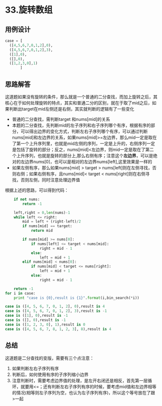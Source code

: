 # 33.旋转数组

## 用例设计

```python
case = [
  ([4,5,6,7,0,1,2],0),
  ([4,5,6,7,0,1,2],3),
  ([1],0),
  ([],0),
  ([1,2,3,0],1)
       ]
```



## 思路解答

这道题如果没有旋转的条件，那么就是一个普通的二分查找，而加上旋转之后，其核心在于如何处理旋转的特点，其实和普通二分的区别，就在于取了mid之后，如果判断出target在mid左侧还是右侧，其实就判断的逻辑有了一些变化

* 普通的二分查找，需判断target 和nums[mid]的关系
* 本题的二分查找，先判断mid的左子序列和右子序列哪个有序，根据有序的部分，可以得出边界的变化方式，判断左右子序列哪个有序，可以通过判断nums[mid]和左边界的关系，如果nums[mid]>=左边界，那么mid一定是取在了第一个上升序列里，也就是mid左侧的序列，一定是上升的，右侧序列一定是包括了旋转的部分；反之，nums[mid]<左边界，则mid一定是取在了第二个上升序列，也就是旋转的部分上,那么右侧有序；注意这个**左边界**，可以是绝对的左边界nums[0]，也可以是相对的左边界nums[left],这里效果是一样的
* 如果左侧有序，那么如果nums[mid] > target > nums[left]则在左侧寻找，否则右侧；如果右侧有序，且nums[mid]< target < nums[right]则在右侧寻找，否则左侧，同时注意处理边界值

根据上述的思路，可以得到代码：

```python
    if not nums:
        return -1

    left,right = 0,len(nums)-1
    while left <= right:
        mid = left + (right-left)/2
        if nums[mid] == target:
            return mid

        if nums[mid] >= nums[0]:
            if nums[left] <= target < nums[mid]:
                right = mid - 1
            else:
                left = mid + 1
        elif nums[mid] < nums[0]:
            if nums[mid] < target <= nums[right]:
                left = mid + 1
            else:
                right = mid - 1

    return -1
for i in case:
    print "case is {0},result is {1}".format(i,bin_search(*i))
```

```python
case is ([4, 5, 6, 7, 0, 1, 2], 0),result is 4
case is ([4, 5, 6, 7, 0, 1, 2], 3),result is -1
case is ([1], 0),result is -1
case is ([], 0),result is -1
case is ([1, 2, 3, 0], 1),result is 0
case is ([4, 5, 6, 7, 8, 1, 2, 3], 8),result is 4
```



## 总结

这道题是二分查找的变版，需要有三个点注意：

1. 如果判断左右子序列有序
2. 判断后，如何使用有序的子序列缩小边界
3. 注意判断时，需要考虑边界值的处理，是左开右闭还是相反，首先第一层循环，就要用<=；还有判断左右子序列有序的时候，要考虑mid值和左边界相等的情况(相等则左子序列为空，也认为左子序列有序)，所以这个等号放在了跟>一起



